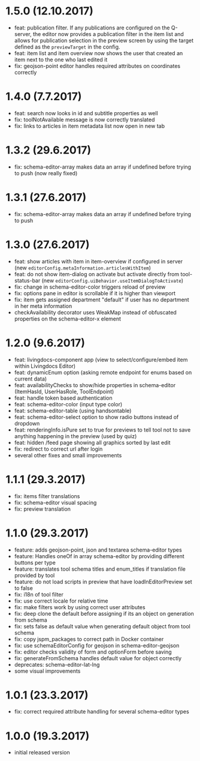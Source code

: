 # 1.5.0 (12.10.2017)
- feat: publication filter. If any publications are configured on the Q-server, the editor now provides a publication filter in the item list and allows for publication selection in the preview screen by using the target defined as the `previewTarget` in the config.
- feat: item list and item overview now shows the user that created an item next to the one who last edited it
- fix: geojson-point editor handles required attributes on coordinates correctly

# 1.4.0 (7.7.2017)
- feat: search now looks in id and subtitle properties as well
- fix: toolNotAvailable message is now correctly translated
- fix: links to articles in item metadata list now open in new tab

# 1.3.2 (29.6.2017)
- fix: schema-editor-array makes data an array if undefined before trying to push (now really fixed)

# 1.3.1 (27.6.2017)
- fix: schema-editor-array makes data an array if undefined before trying to push

# 1.3.0 (27.6.2017)
- feat: show articles with item in item-overview if configured in server (new `editorConfig.metaInformation.articlesWithItem`)
- feat: do not show item-dialog on activate but activate directly from tool-status-bar (new `editorConfig.uiBehavior.useItemDialogToActivate`)
- fix: change in schema-editor-color triggers reload of preview
- fix: options pane in editor is scrollable if it is higher than viewport
- fix: item gets assigned department "default" if user has no department in her meta information
- checkAvailability decorator uses WeakMap instead of obfuscated properties on the schema-editor-x element

# 1.2.0 (9.6.2017)
- feat: livingdocs-component app (view to select/configure/embed item within Livingdocs Editor)
- feat: dynamicEnum option (asking remote endpoint for enums based on current data)
- feat: availabilityChecks to show/hide properties in schema-editor (ItemHasId, UserHasRole, ToolEndpoint)
- feat: handle token based authentication
- feat: schema-editor-color (input type color)
- feat: schema-editor-table (using handsontable)
- feat: schema-editor-select option to show radio buttons instead of dropdown
- feat: renderingInfo.isPure set to true for previews to tell tool not to save anything happening in the preview (used by quiz)
- feat: hidden /feed page showing all graphics sorted by last edit
- fix: redirect to correct url after login
- several other fixes and small improvements

# 1.1.1 (29.3.2017)
- fix: items filter translations
- fix: schema-editor visual spacing
- fix: preview translation

# 1.1.0 (29.3.2017)
- feature: adds geojson-point, json and textarea schema-editor types
- feature: Handles oneOf in array schema-editor by providing different buttons per type
- feature: translates tool schema titles and enum_titles if translation file provided by tool
- feature: do not load scripts in preview that have loadInEditorPreview set to false
- fix: i18n of tool filter
- fix: use correct locale for relative time
- fix: make filters work by using correct user attributes
- fix: deep clone the default before assigning if its an object on generation from schema
- fix: sets false as default value when generating default object from tool schema
- fix: copy jspm_packages to correct path in Docker container
- fix: use schemaEditorConfig for geojson in schema-editor-geojson
- fix: editor checks validity of form and optionForm before saving
- fix: generateFromSchema handles default value for object correctly
- deprecates: schema-editor-lat-lng
- some visual improvements

# 1.0.1 (23.3.2017)
- fix: correct required attribute handling for several schema-editor types

# 1.0.0 (19.3.2017)
- initial released version